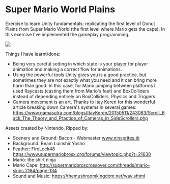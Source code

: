# Super Mario World Plains
Exercise to learn Unity fundamentals: replicating the first level of Donut Plains from Super Mario World (the first level where Mario gets the cape). In this exercise I've implemented the gameplay programming.

![](gifs/Mario_20191012_gif)

Things I have learnt/done:

- Being very careful setting in which state is your player for player animation and making a correct flow for animations.
- Using the powerful tools Unity gives you is a good practice, but sometimes they are not exactly what you need and it can bring more harm than good. In this case, for Mario jumping between platforms I used Raycasts (casting them from Mario's feet) and BoxColliders instead of depending entirely on BoxColliders, Physics and Triggers.
- Camera movement is an art. Thanks to Itay Keren for this wonderful article breaking down Camera's systems in several games: https://www.gamasutra.com/blogs/ItayKeren/20150511/243083/Scroll_Back_The_Theory_and_Practice_of_Cameras_in_SideScrollers.php

Assets created by Nintendo. Ripped by:
- Scenery and Ground: Bacon - Webmaster www.ninsprites.tk
- Background: Beam Luinshir Yosho
- Feather: FireLock48 https://www.supermariobrosx.org/forums/viewtopic.php?t=21630
- Mario: the shirt ninja
- Mario Cape: http://supermariobroscrossover.com/threads/mario-skins.2164/page-134
- Sound and Music: https://themushroomkingdom.net/wav.shtml